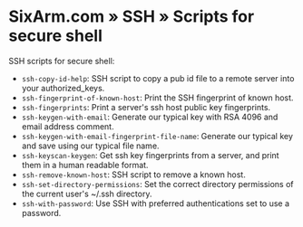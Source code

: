 # SixArm.com » SSH » Scripts for secure shell

SSH scripts for secure shell:

  * `ssh-copy-id-help`: SSH script to copy a pub id file to a remote server into your authorized_keys.
  * `ssh-fingerprint-of-known-host`: Print the SSH fingerprint of known host.
  * `ssh-fingerprints`: Print a server's ssh host public key fingerprints.
  * `ssh-keygen-with-email`: Generate our typical key with RSA 4096 and email address comment.
  * `ssh-keygen-with-email-fingerprint-file-name`: Generate our typical key and save using our typical file name.
  * `ssh-keyscan-keygen`: Get ssh key fingerprints from a server, and print them in a human readable format.
  * `ssh-remove-known-host`: SSH script to remove a known host.
  * `ssh-set-directory-permissions`: Set the correct directory permissions of the current user's ~/.ssh directory.
  * `ssh-with-password`: Use SSH with preferred authentications set to use a password.
